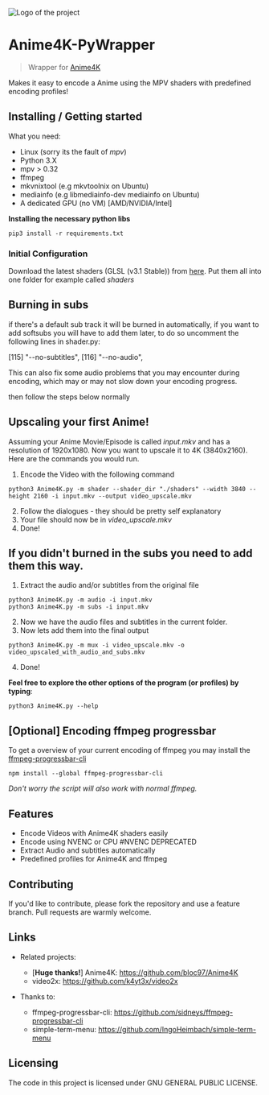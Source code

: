 ![Logo of the project](demo.gif)

# Anime4K-PyWrapper
> Wrapper for [Anime4K](https://github.com/bloc97/Anime4K)

Makes it easy to encode a Anime using the MPV shaders with predefined encoding profiles!

## Installing / Getting started

What you need:
- Linux (sorry its the fault of *mpv*)
- Python 3.X
- mpv > 0.32
- ffmpeg
- mkvnixtool (e.g mkvtoolnix on Ubuntu)
- mediainfo (e.g libmediainfo-dev mediainfo on Ubuntu)
- A dedicated GPU (no VM) [AMD/NVIDIA/Intel]

**Installing the necessary python libs**

```
pip3 install -r requirements.txt

```

### Initial Configuration

Download the latest shaders (GLSL (v3.1 Stable)) from [here](https://github.com/bloc97/Anime4K/releases).
Put them all into one folder for example called *shaders*

## Burning in subs

if there's a default sub track it will be burned in automatically, if you want to add softsubs you will have to add them later, to do so uncomment the following lines in shader.py:

[115] "--no-subtitles",
[116] "--no-audio",

This can also fix some audio problems that you may encounter during encoding, which may or may not slow down your encoding progress.

then follow the steps below normally

## Upscaling your first Anime!

Assuming your Anime Movie/Episode is called *input.mkv* and has a resolution of 1920x1080.
Now you want to upscale it to 4K (3840x2160).
Here are the commands you would run.

1. Encode the Video with the following command
```
python3 Anime4K.py -m shader --shader_dir "./shaders" --width 3840 --height 2160 -i input.mkv --output video_upscale.mkv

```
2. Follow the dialogues - they should be pretty self explanatory
4. Your file should now be in *video_upscale.mkv*
5. Done!

## If you didn't burned in the subs you need to add them this way.

1. Extract the audio and/or subtitles from the original file
```
python3 Anime4K.py -m audio -i input.mkv
python3 Anime4K.py -m subs -i input.mkv

```
2. Now we have the audio files and subtitles in the current folder.
3. Now lets add them into the final output

```
python3 Anime4K.py -m mux -i video_upscale.mkv -o video_upscaled_with_audio_and_subs.mkv

```
4. Done!

**Feel free to explore the other options of the program (or profiles) by typing**:

```
python3 Anime4K.py --help

```

## **[Optional]** Encoding ffmpeg progressbar
To get a overview of your current encoding of ffmpeg you may install the [ffmpeg-progressbar-cli](https://github.com/sidneys/ffmpeg-progressbar-cli)

```
npm install --global ffmpeg-progressbar-cli

```

*Don't worry the script will also work with normal ffmpeg.*


## Features

* Encode Videos with Anime4K shaders easily
* Encode using NVENC or CPU #NVENC DEPRECATED
* Extract Audio and subtitles automatically
* Predefined profiles for Anime4K and ffmpeg

## Contributing

If you'd like to contribute, please fork the repository and use a feature
branch. Pull requests are warmly welcome.

## Links

- Related projects:
  - [**Huge thanks!**] Anime4K: https://github.com/bloc97/Anime4K
  - video2x: https://github.com/k4yt3x/video2x

- Thanks to:
  - ffmpeg-progressbar-cli: https://github.com/sidneys/ffmpeg-progressbar-cli
  - simple-term-menu: https://github.com/IngoHeimbach/simple-term-menu


## Licensing

The code in this project is licensed under GNU GENERAL PUBLIC LICENSE.
